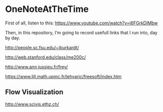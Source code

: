 # OneNoteAtTheTime
First of all, listen to this: https://www.youtube.com/watch?v=j6FGrkDIMbw

Then, in this repository, I'm going to record usefull links that I run into, day by day.

http://people.sc.fsu.edu/~jburkardt/

http://web.stanford.edu/class/me200c/

http://www.ann.jussieu.fr/frey/

https://www.ljll.math.upmc.fr/lehyaric/freesoft/index.htm

## Flow Visualization

http://www.scivis.ethz.ch/

